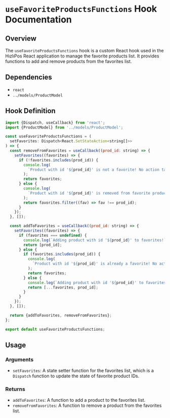 # `useFavoriteProductsFunctions` Hook Documentation

## Overview

The `useFavoriteProductsFunctions` hook is a custom React hook used in the HızlıPos React application to manage the favorite products list. It provides functions to add and remove products from the favorites list.

## Dependencies

- `react`
- `../models/ProductModel`

## Hook Definition

```js
import {Dispatch, useCallback} from 'react';
import {ProductModel} from '../models/ProductModel';

const useFavoriteProductsFunctions = (
  setFavorites: Dispatch<React.SetStateAction<string[]>>
) => {
  const removeFromFavorites = useCallback((prod_id: string) => {
    setFavorites((favorites) => {
      if (!favorites.includes(prod_id)) {
        console.log(
          `Product with id '${prod_id}' is not a favorite! No action taken.`
        );
        return favorites;
      } else {
        console.log(
          `Product with id '${prod_id}' is removed from favorite products!`
        );
        return favorites.filter((fav) => fav !== prod_id);
      }
    });
  }, []);

  const addToFavorites = useCallback((prod_id: string) => {
    setFavorites((favorites) => {
      if (favorites === undefined) {
        console.log(`Adding product with id '${prod_id}' to favorites!`);
        return [prod_id];
      } else {
        if (favorites.includes(prod_id)) {
          console.log(
            `Product with id '${prod_id}' is already a favorite! No action taken.`
          );
          return favorites;
        } else {
          console.log(`Adding product with id '${prod_id}' to favorites!`);
          return [...favorites, prod_id];
        }
      }
    });
  }, []);

  return {addToFavorites, removeFromFavorites};
};

export default useFavoriteProductsFunctions;
```

## Usage

### Arguments

- `setFavorites`: A state setter function for the favorites list, which is a `Dispatch` function to update the state of favorite product IDs.

### Returns

- `addToFavorites`: A function to add a product to the favorites list.
- `removeFromFavorites`: A function to remove a product from the favorites list.

